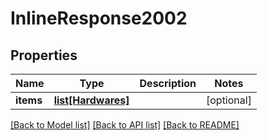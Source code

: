# InlineResponse2002

## Properties
Name | Type | Description | Notes
------------ | ------------- | ------------- | -------------
**items** | [**list[Hardwares]**](Hardwares.md) |  | [optional] 

[[Back to Model list]](../README.md#documentation-for-models) [[Back to API list]](../README.md#documentation-for-api-endpoints) [[Back to README]](../README.md)

